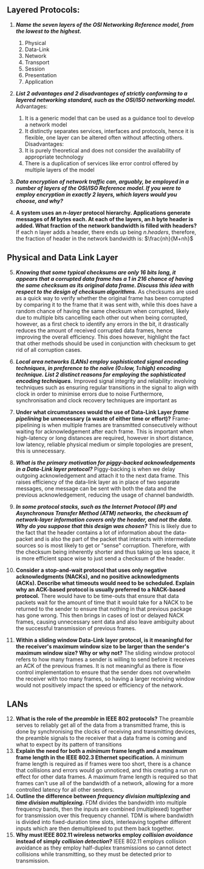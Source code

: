 ## Layered Protocols:
1. ***Name the seven layers of the OSI Networking Reference model, from the lowest to the highest.***
	1. Physical
	2. Data-Link
	3. Network
	4. Transport 
	5. Session
	6. Presentation
	7. Application
2. ***List 2 advantages and 2 disadvantages of strictly conforming to a layered networking standard, such as the OSI/ISO networking model.***
	Advantages:
	1. It is a generic model that can be used as a guidance tool to develop a network model
	2. It distinctly separates services, interfaces and protocols, hence it is flexible, one layer can be altered often without affecting others.
	Disadvantages:
	1. It is purely theoretical and does not consider the availability of appropriate technology
	2. There is a duplication of services like error control offered by multiple layers of the model
3. ***Data encryption of network traffic can, arguably, be employed in a number of layers of the OSI/ISO Reference model. If you were to employ encryption in exactly 2 layers, which layers would you choose, and why?***
	
4. **A system uses an _n-layer_ protocol hierarchy. Applications generate messages of _M_ bytes each. At each of the layers, an *h* byte header is added. What fraction of the network bandwidth is filled with headers?**
	If each n layer adds a header, there ends up being $n . headers$, therefore, the fraction of header in the network bandwidth is:
		$\frac{nh}{M+nh}$

## Physical and Data Link Layer
5. ***Knowing that some typical checksums are only 16 bits long, it appears that a corrupted data frame has a 1 in 216 chance of having the same checksum as its original data frame. Discuss this idea with respect to the design of checksum algorithms.***
	As checksums are used as a quick way to verify whether the original frame has been corrupted by comparing it to the frame that it was sent with, while this does have a random chance of having the same checksum when corrupted, likely due to multiple bits cancelling each other out when being corrupted, however, as a first check to identify any errors in the bit, it drastically reduces the amount of received corrupted data frames, hence improving the overall efficiency. This does however, highlight the fact that other methods should be used in conjunction with checksum to get rid of all corruption cases.
6. ***Local area networks (LANs) employ sophisticated signal encoding techniques, in preference to the naïve (0=low, 1=high) encoding technique. List 2 distinct reasons for employing the sophisticated encoding techniques.***
	Improved signal integrity and reliability: involving techniques such as ensuring regular transitions in the signal to align with clock in order to minimise errors due to noise
	Furthermore, synchronisation and clock recovery techniques are important as 

7. **Under what circumstances would the use of Data-Link Layer _frame pipelining_ be unnecessary (a waste of either time or effort)?**
	Frame-pipelining is when multiple frames are transmitted consecutively without waiting for acknowledgement after each frame. This is important when high-latency or long distances are required, however in short distance, low latency, reliable physical medium or simple topologies are present, this is unnecessary. 
8. ***What is the primary motivation for piggy-backed acknowledgements in a Data-Link layer protocol?***
	Piggy-backing is when we delay outgoing acknowledgement and attach it to the next data frame. This raises efficiency of the data-link layer as  in place of two separate messages, one message can be sent with both the data and the previous acknowledgement, reducing the usage of channel bandwidth.
9. ***In some protocol stacks, such as the Internet Protocol (IP) and Asynchronous Transfer Method (ATM) networks, the checksum of network-layer information covers only the header, and not the data. Why do you suppose that this design was chosen?***
	This is likely due to the fact that the header contains a lot of information about the data-packet and is also the part of the packet that interacts with intermediate sources so is most likely to get or "sense" corruption. Therefore, with the checksum being inherently shorter and thus taking up less space, it is more efficient space wise to just send a checksum of the header.
10. **Consider a stop-and-wait protocol that uses only negative acknowledgments (NACKs), and no positive acknowledgments (ACKs). Describe what timeouts would need to be scheduled. Explain why an ACK-based protocol is usually preferred to a NACK-based protocol.**
	There would have to be time-outs that ensure that data packets wait for the amount of time that it would take for a NACK to be returned to the sender to ensure that nothing in that previous package has gone wrong. This then brings in cases of lost or delayed NACK frames, causing unnecessary sent data and also leave ambiguity about the successful transmission of previous frames. 
11. **Within a sliding window Data-Link layer protocol, is it meaningful for the receiver's maximum window size to be larger than the sender's maximum window size? Why or why not?**
	The sliding window protocol refers to how many frames a sender is willing to send before it receives an ACK of the previous frames. It is not meaningful as there is flow control implementation to ensure that the sender does not overwhelm the receiver with too many frames, so having a larger receiving window would not positively impact the speed or efficiency of the network.

## LANs
12. **What is the role of the _preamble_ in IEEE 802 protocols?**
	The preamble serves to reliably get all of the data from a transmitted frame, this is done by synchronising the clocks of receiving and transmitting devices, the preamble signals to the receiver that a data frame is coming and what to expect by its pattern of transitions
13. **Explain the need for both a _minimum_ frame length and a _maximum_ frame length in the IEEE 802.3 Ethernet specification.**
	A minimum frame length is required as if frames were too short, there is a chance that collisions and errors would go unnoticed, and this creating a run on effect for other data frames. A maximum frame length is required so that frames can't use all of the bandwidth of a network, allowing for a more controlled latency for all other senders. 
14. **Outline the difference between _frequency division multiplexing_ and _time division multiplexing_.**
	FDM divides the bandwidth into multiple frequency bands, then the inputs are combined (multiplexed) together for transmission over this frequency channel.
	TDM is where bandwidth is divided into fixed-duration time slots, interleaving together different inputs which are then demultiplexed to put them back together.
15. **Why must IEEE 802.11 wireless networks employ _collision avoidance_ instead of simply _collision detection_?**
	IEEE 802.11 employs collision avoidance as they employ half-duplex transmissions so cannot detect collisions while transmitting, so they must be detected prior to transmission.
